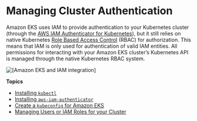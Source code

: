 # Managing Cluster Authentication<a name="managing-auth"></a>

Amazon EKS uses IAM to provide authentication to your Kubernetes cluster \(through the [AWS IAM Authenticator for Kubernetes](https://github.com/kubernetes-sigs/aws-iam-authenticator)\), but it still relies on native Kubernetes [Role Based Access Control](https://kubernetes.io/docs/admin/authorization/rbac/) \(RBAC\) for authorization\. This means that IAM is only used for authentication of valid IAM entities\. All permissions for interacting with your Amazon EKS cluster’s Kubernetes API is managed through the native Kubernetes RBAC system\.

![\[Amazon EKS and IAM integration\]](http://docs.aws.amazon.com/eks/latest/userguide/images/eks-iam.png)

**Topics**
+ [Installing `kubectl`](install-kubectl.md)
+ [Installing `aws-iam-authenticator`](install-aws-iam-authenticator.md)
+ [Create a `kubeconfig` for Amazon EKS](create-kubeconfig.md)
+ [Managing Users or IAM Roles for your Cluster](add-user-role.md)